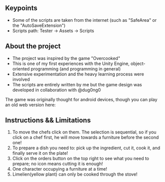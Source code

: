 ## Keypoints
+ Some of the scripts are taken from the internet (such as "SafeArea" or the "AutoSaveExtension")
+ Scripts path: Tester -> Assets -> Scripts

## About the project
- The project was inspired by the game "Overcooked"
- This is one of my first experiences with the Unity Engine, object-oriented programming (and programming in general)
- Extensive experimentation and the heavy learning process were involved
- The scripts are entirely written by me but the game design was developed in collaboration with @dug0ng0

The game was originally thought for android devices, though you can play an old web version here: 

## Instructions && Limitations
1. To move the chefs click on them. The selection is sequential, so if you click on a chef first, he will move towards a furniture before the second one!
2. To prepare a dish you need to: pick up the ingredient, cut it, cook it, and finally serve it on the plate!
4. Click on the orders button on the top right to see what you need to prepare; no icon means cutting it is enough!
5. One character occupying a furniture at a time!
6. Limelien(yellow plant) can only be cooked through the stove!
